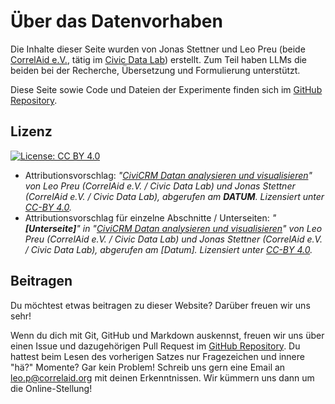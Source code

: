 # Über das Datenvorhaben

Die Inhalte dieser Seite wurden von Jonas Stettner und Leo Preu (beide [CorrelAid e.V.](https://correlaid.org), tätig im [Civic Data Lab](https://civic-data.de)) erstellt. Zum Teil haben LLMs die beiden bei der Recherche, Übersetzung und Formulierung unterstützt.

Diese Seite sowie Code und Dateien der Experimente finden sich im [GitHub Repository](https://github.com/CorrelAid/cdl_civicrm_analyse).

## Lizenz
 [![License: CC BY 4.0](https://img.shields.io/badge/License-CC%20BY%204.0-lightgrey.svg)](https://creativecommons.org/licenses/by/4.0/deed.de) 

- Attributionsvorschlag: *"[CiviCRM Datan analysieren und visualisieren](https://correlaid.github.io/cdl_civicrm_analyse/)" von Leo Preu (CorrelAid e.V. / Civic Data Lab) und Jonas Stettner (CorrelAid e.V. / Civic Data Lab), abgerufen am **DATUM**. Lizensiert unter [CC-BY 4.0](https://creativecommons.org/licenses/by/4.0/deed.de).*
- Attributionsvorschlag für einzelne Abschnitte / Unterseiten: *"**[Unterseite]**" in "[CiviCRM Datan analysieren und visualisieren](https://correlaid.github.io/cdl_civicrm_analyse/)" von Leo Preu (CorrelAid e.V. / Civic Data Lab) und Jonas Stettner (CorrelAid e.V. / Civic Data Lab), abgerufen am [Datum]. Lizensiert unter [CC-BY 4.0](https://creativecommons.org/licenses/by/4.0/deed.de).*

## Beitragen

Du möchtest etwas beitragen zu dieser Website? Darüber freuen wir uns sehr!

Wenn du dich mit Git, GitHub und Markdown auskennst, freuen wir uns über einen Issue und dazugehörigen Pull Request im [GitHub Repository](https://github.com/CorrelAid/cdl_civicrm_analyse). Du hattest beim Lesen des vorherigen Satzes nur Fragezeichen und innere "hä?" Momente? Gar kein Problem! Schreib uns gern eine Email an [leo.p@correlaid.org](mailto:leo.p@correlaid.org) mit deinen Erkenntnissen. Wir kümmern uns dann um die Online-Stellung!